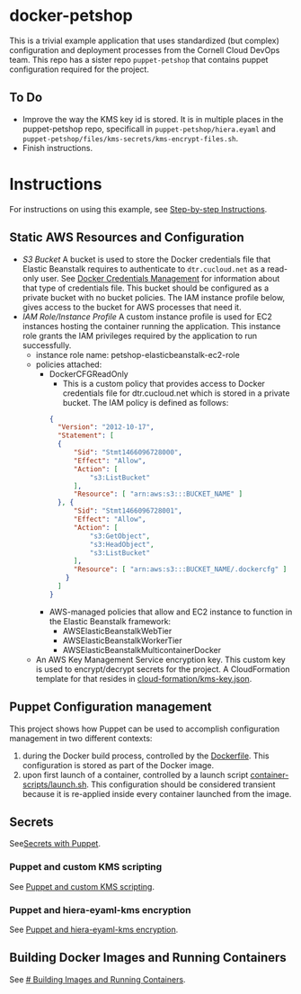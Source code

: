 # docker-petshop

This is a trivial example application that uses standardized (but complex) configuration and deployment processes from the Cornell Cloud DevOps team. This repo has a sister repo `puppet-petshop` that contains puppet configuration required for the project.

## To Do

* Improve the way the KMS key id is stored. It is in multiple places in the puppet-petshop repo, specificall in `puppet-petshop/hiera.eyaml` and `puppet-petshop/files/kms-secrets/kms-encrypt-files.sh`.
* Finish instructions.

# Instructions

For instructions on using this example, see [Step-by-step Instructions](INSTRUCTIONS.md).

## Static AWS Resources and Configuration

- *S3 Bucket* A bucket is used to store the Docker credentials file that Elastic Beanstalk requires to authenticate to `dtr.cucloud.net` as a read-only user. See [Docker Credentials Management](https://confluence.cornell.edu/x/oQRfF) for information about that type of credentials file. This bucket should be configured as a private bucket with no bucket policies. The IAM instance profile below, gives access to the bucket for AWS processes that need it.
- *IAM Role/Instance Profile* A custom instance profile is used for EC2 instances hosting the container running the application. This instance role grants the IAM privileges required by the application to run successfully.
  - instance role name: petshop-elasticbeanstalk-ec2-role
  - policies attached:
    - DockerCFGReadOnly
      - This is a custom policy that provides access to Docker credentials file for dtr.cucloud.net which is stored in a private bucket. The IAM policy is defined as follows:
      ```json
      {
        "Version": "2012-10-17",
        "Statement": [
        {
            "Sid": "Stmt1466096728000",
            "Effect": "Allow",
            "Action": [
                "s3:ListBucket"
            ],
            "Resource": [ "arn:aws:s3:::BUCKET_NAME" ]
        }, {
            "Sid": "Stmt1466096728001",
            "Effect": "Allow",
            "Action": [
                "s3:GetObject",
                "s3:HeadObject",
                "s3:ListBucket"
            ],
            "Resource": [ "arn:aws:s3:::BUCKET_NAME/.dockercfg" ]
          }
        ]
      }
      ```
    - AWS-managed policies that allow and EC2 instance to function in the Elastic Beanstalk framework:
      - AWSElasticBeanstalkWebTier
      - AWSElasticBeanstalkWorkerTier
      - AWSElasticBeanstalkMulticontainerDocker
  - An AWS Key Management Service encryption key. This custom key is used to encrypt/decrypt  secrets for the project. A CloudFormation template for that resides in [cloud-formation/kms-key.json](cloud-formation/kms-key.json).

## Puppet Configuration management

This project shows how Puppet can be used to accomplish configuration management in two different contexts:

1. during the Docker build process, controlled by the [Dockerfile](Dockerfile). This configuration is stored as part of the Docker image.
1. upon first launch of a container, controlled by a launch script [container-scripts/launch.sh](container-scripts/launch.sh). This configuration should be considered transient because it is re-applied inside every container launched from the image.

## Secrets

See[Secrets with Puppet](PUPPET_SECRETS.md).

### Puppet and custom KMS scripting

See [Puppet and custom KMS scripting](PUPPET_KMS_SCRIPT.md).

### Puppet and hiera-eyaml-kms encryption

See [Puppet and hiera-eyaml-kms encryption](PUPPET_EYAML.md).

## Building Docker Images and Running Containers

See [# Building Images and Running Containers](DOCKER_BUILD_RUN.md).
